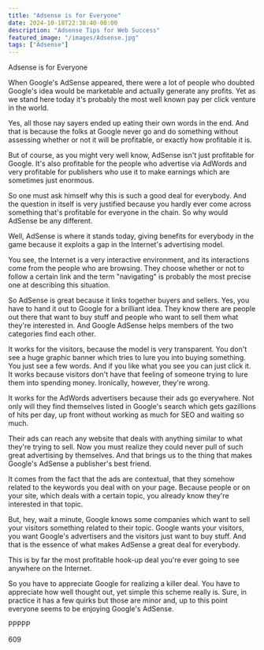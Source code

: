 ```yaml
---
title: "Adsense is for Everyone"
date: 2024-10-18T22:38:40-08:00
description: "Adsense Tips for Web Success"
featured_image: "/images/Adsense.jpg"
tags: ["Adsense"]
---
```


Adsense is for Everyone

When Google's AdSense appeared, there were a lot of people who doubted Google's idea would be marketable and actually generate any profits. Yet as we stand here today it's probably the most well known pay per click venture in the world.

Yes, all those nay sayers ended up eating their own words in the end. And that is because the folks at Google never go and do something without assessing whether or not it will be profitable, or exactly how profitable it is.

But of course, as you might very well know, AdSense isn't just profitable for Google. It's also profitable for the people who advertise via AdWords and very profitable for publishers who use it to make earnings which are sometimes just enormous.

So one must ask himself why this is such a good deal for everybody. And the question in itself is very justified because you hardly ever come across something that's profitable for everyone in the chain. So why would AdSense be any different.

Well, AdSense is where it stands today, giving benefits for everybody in the game because it exploits a gap in the Internet's advertising model.

You see, the Internet is a very interactive environment, and its interactions come from the people who are browsing. They choose whether or not to follow a certain link and the term "navigating" is probably the most precise one at describing this situation.

So AdSense is great because it links together buyers and sellers. Yes, you have to hand it out to Google for a brilliant idea. They know there are people out there that want to buy stuff and people who want to sell them what they're interested in. And Google AdSense helps members of the two categories find each other.

It works for the visitors, because the model is very transparent. You don't see a huge graphic banner which tries to lure you into buying something. You just see a few words. And if you like what you see you can just click it. It works because visitors don't have that feeling of someone trying to lure them into spending money. Ironically, however, they're wrong.

It works for the AdWords advertisers because their ads go everywhere. Not only will they find themselves listed in Google's search which gets gazillions of hits per day, up front without working as much for SEO and waiting so much.

Their ads can reach any website that deals with anything similar to what they're trying to sell. Now you must realize they could never pull of such great advertising by themselves. And that brings us to the thing that makes Google's AdSense a publisher's best friend.

It comes from the fact that the ads are contextual, that they somehow related to the keywords you deal with on your page. Because people or on your site, which deals with a certain topic, you already know they're interested in that topic. 

But, hey, wait a minute, Google knows some companies which want to sell your visitors something related to their topic. Google wants your visitors, you want Google's advertisers and the visitors just want to buy stuff. And that is the essence of what makes AdSense a great deal for everybody.

This is by far the most profitable hook-up deal you're ever going to see anywhere on the Internet.

So you have to appreciate Google for realizing a killer deal. You have to appreciate how well thought out, yet simple this scheme really is. Sure, in practice it has a few quirks but those are minor and, up to this point everyone seems to be enjoying Google's AdSense.

PPPPP

609

